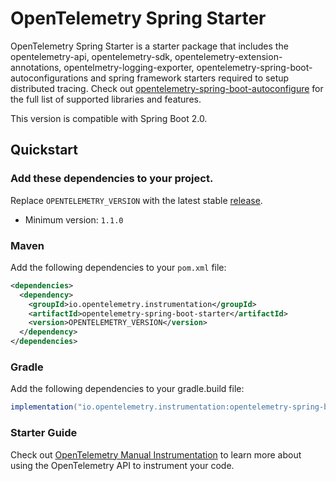 # OpenTelemetry Spring Starter

OpenTelemetry Spring Starter is a starter package that includes the opentelemetry-api, opentelemetry-sdk, opentelemetry-extension-annotations, opentelmetry-logging-exporter, opentelemetry-spring-boot-autoconfigurations and spring framework starters required to setup distributed tracing. Check out [opentelemetry-spring-boot-autoconfigure](../../spring-boot-autoconfigure/README.md#features) for the full list of supported libraries and features.

This version is compatible with Spring Boot 2.0.

## Quickstart

### Add these dependencies to your project.

Replace `OPENTELEMETRY_VERSION` with the latest stable [release](https://search.maven.org/search?q=g:io.opentelemetry).
 - Minimum version: `1.1.0`

### Maven

Add the following dependencies to your `pom.xml` file:

```xml
<dependencies>
  <dependency>
    <groupId>io.opentelemetry.instrumentation</groupId>
    <artifactId>opentelemetry-spring-boot-starter</artifactId>
    <version>OPENTELEMETRY_VERSION</version>
  </dependency>
</dependencies>
```

### Gradle

Add the following dependencies to your gradle.build file:

```groovy
implementation("io.opentelemetry.instrumentation:opentelemetry-spring-boot-starter:OPENTELEMETRY_VERSION")
```

### Starter Guide

Check out [OpenTelemetry Manual Instrumentation](https://opentelemetry.io/docs/instrumentation/java/manual/) to learn more about
using the OpenTelemetry API to instrument your code.
